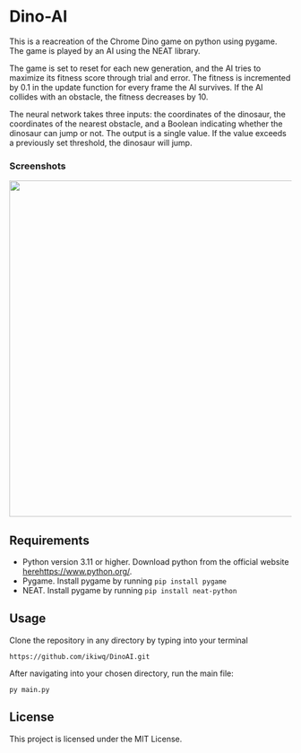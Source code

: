 # Dino-AI
This is a reacreation of the Chrome Dino game on python using pygame.
The game is played by an AI using the NEAT library.

The game is set to reset for each new generation, and the AI tries to maximize its fitness score through trial and error. The fitness is incremented by 0.1 in the update function for every frame the AI survives. If the AI collides with an obstacle, the fitness decreases by 10.

The neural network takes three inputs: the coordinates of the dinosaur, the coordinates of the nearest obstacle, and a Boolean indicating whether the dinosaur can jump or not. The output is a single value. If the value exceeds a previously set threshold, the dinosaur will jump.

### Screenshots
<img src="https://github.com/ikiwq/DinoAI/assets/110495658/9d28e663-cfbc-42d2-ad89-80554518fcbd" width=600>

## Requirements
- Python version 3.11 or higher. Download python from the official website [here](https://www.python.org/)https://www.python.org/.
- Pygame. Install pygame by running ```pip install pygame```
- NEAT. Install pygame by running ```pip install neat-python```

## Usage
Clone the repository in any directory by typing into your terminal

    https://github.com/ikiwq/DinoAI.git

After navigating into your chosen directory, run the main file:

    py main.py

## License

This project is licensed under the MIT License.
